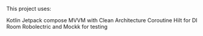This project uses:

Kotlin
Jetpack compose
MVVM with Clean Architecture
Coroutine
Hilt for DI
Room
Robolectric and Mockk for testing
